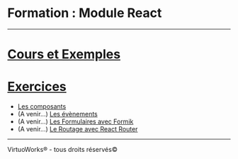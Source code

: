 # Formation : Module React

---

# [Cours et Exemples](./cours)

# [Exercices](./exercices)

* [Les composants](./exercices/1-composants)
* (A venir...) [Les évènements](./exercices/2-evenements)
* (A venir...) [Les Formulaires avec Formik](./exercices/3-formulaires)
* (A venir...) [Le Routage avec React Router](./exercices/4-routage)

---

VirtuoWorks® - tous droits réservés©